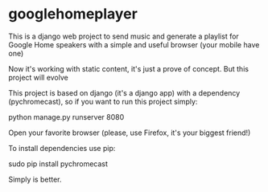 # googlehomeplayer
This is a django web project to send music and generate a playlist for Google Home speakers with a simple and useful browser (your mobile have one) 

Now it's working with static content, it's just a prove of concept. But this project will evolve 

This project is based on django (it's a django app) with a dependency (pychromecast), so if you want to run this project simply:

python manage.py runserver 8080

Open your favorite browser (please, use Firefox, it's your biggest friend!)

To install dependencies use pip:

sudo pip install pychromecast

Simply is better.

